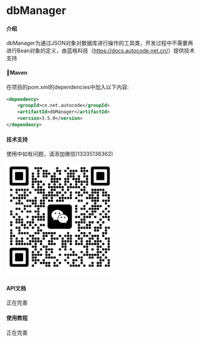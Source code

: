 # dbManager

#### 介绍
dbManager为通过JSON对象对数据库进行操作的工具类，开发过程中不需要再进行Bean对象的定义，由蓝格科技（<https://docs.autocode.net.cn/>）提供技术支持


#### 🍊Maven
在项目的pom.xml的dependencies中加入以下内容:
```xml
<dependency>
    <groupId>cn.net.autocode</groupId>
    <artifactId>dbManager</artifactId>
    <version>3.5.0</version>
</dependency>
```

#### 技术支持
使用中如有问题，请添加微信(13335136362)

<img src="\img.png" width="280px" height="auto">

#### API文档
正在完善

#### 使用教程
正在完善


